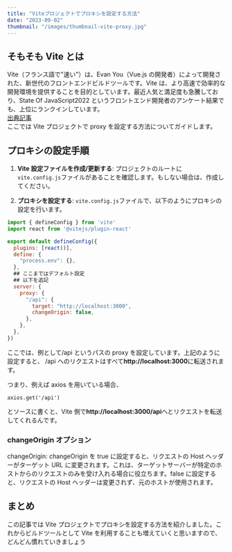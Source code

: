 ```yaml
---
title: "Viteプロジェクトでプロキシを設定する方法"
date: "2023-09-02"
thumbnail: "/images/thumbnail-vite-proxy.jpg"
---
```


## そもそも Vite とは

Vite（フランス語で"速い"）は、Evan You（Vue.js の開発者）によって開発された、新世代のフロントエンドビルドツールです。Vite は、より高速で効率的な開発環境を提供することを目的としています。最近人気と満足度も急騰しており、State Of JavaScript2022 というフロントエンド開発者のアンケート結果でも、上位にランクインしています。  
[出典記事](https://2022.stateofjs.com/en-US/libraries/build-tools/)  
ここでは Vite プロジェクトで proxy を設定する方法についてガイドします。

## プロキシの設定手順

1. **Vite 設定ファイルを作成/更新する**: プロジェクトのルートに`vite.config.js`ファイルがあることを確認します。もしない場合は、作成してください。

2. **プロキシを設定する**: `vite.config.js`ファイルで、以下のようにプロキシの設定を行います。

```javascript
import { defineConfig } from 'vite'
import react from '@vitejs/plugin-react'

export default defineConfig({
  plugins: [react()],
  define: {
    "process.env": {},
  },
  ## ここまではデフォルト設定
  ## 以下を追記
  server: {
    proxy: {
      "/api": {
        target: "http://localhost:3000",
        changeOrigin: false,
      },
    },
  },
})
```

ここでは、例として/api というパスの proxy を設定しています。上記のように設定すると、
/api へのリクエストはすべて**http://localhost:3000**に転送されます。

つまり、例えば axios を用いている場合、

`axios.get('/api')`

とソースに書くと、Vite 側で**http://localhost:3000/api**へとリクエストを転送してくれるんです。

### changeOrigin オプション

changeOrigin: changeOrigin を true に設定すると、リクエストの Host ヘッダーがターゲット URL に変更されます。これは、ターゲットサーバーが特定のホストからのリクエストのみを受け入れる場合に役立ちます。false に設定すると、リクエストの Host ヘッダーは変更されず、元のホストが使用されます。

## まとめ

この記事では Vite プロジェクトでプロキシを設定する方法を紹介しました。これからビルドツールとして Vite を利用することも増えていくと思いますので、どんどん慣れていきましょう
